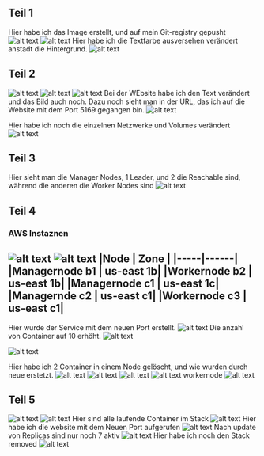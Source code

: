## Teil 1
Hier habe ich das Image erstellt, und auf mein Git-registry gepusht
![alt text](image-23.png)
![alt text](image-6.png)
Hier habe ich die Textfarbe ausversehen verändert anstadt die Hintergrund.
![alt text](image-27.png)
## Teil 2

![alt text](image-8.png)
![alt text](image-9.png)
![alt text](image-10.png)
Bei der WEbsite habe ich den Text verändert und das Bild auch noch.
Dazu noch sieht man in der URL, das ich auf die Website mit dem Port 5169 gegangen bin.
![alt text](image-12.png)

Hier habe ich noch die einzelnen Netzwerke und Volumes verändert
![alt text](image-26.png)
## Teil 3
Hier sieht man die Manager Nodes, 1 Leader, und 2 die Reachable sind, während die anderen die Worker Nodes sind
![alt text](image-13.png)
## Teil 4
### AWS Instaznen
![alt text](image-24.png)
![alt text](image-25.png)
|Node | Zone |
|-----|------|
|Managernode b1 | us-east 1b|
|Workernode b2 | us-east 1b|
|Managernode c1 | us-east 1c|
|Managernde c2 | us-east c1|
|Workernode c3 | us-east c1|
---
Hier wurde der Service mit dem neuen Port erstellt.
![alt text](image-28.png)
Die anzahl von Container auf 10 erhöht.
![alt text](image-29.png)

![alt text](image-15.png)

Hier habe ich 2 Container in einem Node gelöscht, und wie wurden durch neue erstetzt.
![alt text](image-20.png)
![alt text](image-16.png)
![alt text](image-17.png)
![alt text](image-18.png)
workernode
![alt text](image-19.png)


## Teil 5
![alt text](image-21.png)
![alt text](image-22.png)
Hier sind alle laufende Container im Stack
![alt text](image-31.png)
Hier habe ich die website mit dem Neuen Port aufgerufen
![alt text](image-30.png)
Nach update von Replicas sind nur noch 7 aktiv
![alt text](image-32.png)
Hier habe ich noch den Stack removed
![alt text](image-33.png)